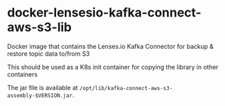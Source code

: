 # docker-lensesio-kafka-connect-aws-s3-lib
Docker image that contains the Lenses.io Kafka Connector for backup &amp; restore topic data to/from S3

This should be used as a K8s init container for copying the library in other containers

The jar file is available at `/opt/lib/kafka-connect-aws-s3-assembly-$VERSION.jar`.
